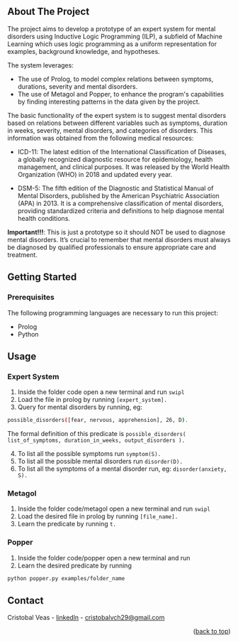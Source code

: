 <!-- ABOUT THE PROJECT -->
## About The Project



The project aims to develop a prototype of an expert system for mental disorders using Inductive Logic Programming (ILP), a subfield of Machine Learning which uses logic programming as a uniform representation for examples, background knowledge, and hypotheses. 

The system leverages:
* The use of Prolog, to model complex relations between symptoms, durations, severity and mental disorders. 
* The use of Metagol and Popper, to enhance the program's capabilities by finding interesting patterns in the data given by the project.

The basic functionality of the expert system is to suggest mental disorders based on relations between different variables such as symptoms, duration in weeks, severity, mental disorders, and categories of disorders. This information was obtained from the following medical resources:

* ICD-11: The latest edition of the International Classification of Diseases, a globally recognized diagnostic resource for epidemiology, health management, and clinical purposes. It was released by the World Health Organization (WHO) in
2018 and updated every year.

* DSM-5: The fifth edition of the Diagnostic and Statistical Manual of Mental Disorders, published by the American Psychiatric Association (APA) in 2013. It is a comprehensive classification of mental disorders, providing standardized criteria and definitions to help diagnose mental health conditions.

<b>Important!!!</b>:
This is just a prototype so it should NOT be used to diagnose mental disorders. It’s crucial to remember that mental disorders must always be diagnosed by qualified professionals to ensure appropriate care and treatment.

<!-- GETTING STARTED -->
## Getting Started

### Prerequisites

The following programming languages are necessary to run this project:
* Prolog 
* Python 

<!-- USAGE EXAMPLES -->
## Usage

### Expert System
1. Inside the folder code open a new terminal and run ```swipl ```
2. Load the file in prolog by running ```[expert_system].```
3. Query for mental disorders by running, eg: 
```sh
possible_disorders([fear, nervous, apprehension], 26, D).
```
The formal definition of this predicate is ```possible_disorders( list_of_symptoms, duration_in_weeks, output_disorders ).```

4. To list all the possible symptoms run ```symptom(S).```
5. To list all the possible mental disorders run ```disorder(D).```
6. To list all the symptoms of a mental disorder run, eg: ```disorder(anxiety, S).```

### Metagol
1. Inside the folder code/metagol open a new terminal and run ```swipl ```
2. Load the desired file in prolog by running ```[file_name].```
3. Learn the predicate by running ```t.```

### Popper
1. Inside the folder code/popper open a new terminal and run
3. Learn the desired predicate by running 
```sh
python popper.py examples/folder_name
```
<!-- CONTACT -->
## Contact

Cristobal Veas - [linkedln](https://twitter.com/your_username) - cristobalvch29@gmail.com

<p align="right">(<a href="#readme-top">back to top</a>)</p>